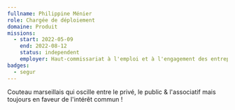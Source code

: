```yaml
---
fullname: Philippine Ménier
role: Chargée de déploiement
domaine: Produit
missions:
  - start: 2022-05-09
    end: 2022-08-12
    status: independent
    employer: Haut-commissariat à l'emploi et à l'engagement des entreprises
badges:
  - segur
---
```


Couteau marseillais qui oscille entre le privé, le public & l'associatif mais toujours en faveur de l'intérêt commun ! 
